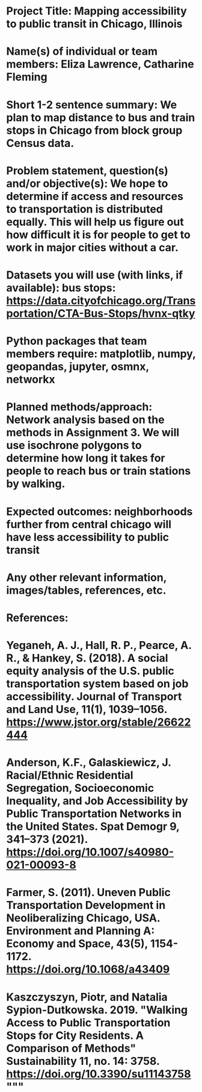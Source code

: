 # Project Title: Mapping accessibility to public transit in Chicago, Illinois

# Name(s) of individual or team members: Eliza Lawrence, Catharine Fleming

# Short 1-2 sentence summary: We plan to map distance to bus and train stops in Chicago from block group Census data.

# Problem statement, question(s) and/or objective(s): We hope to determine if access and resources to transportation is distributed equally. This will help us figure out how difficult it is for people to get to work in major cities without a car.

# Datasets you will use (with links, if available): bus stops: https://data.cityofchicago.org/Transportation/CTA-Bus-Stops/hvnx-qtky

# Python packages that team members require: matplotlib, numpy, geopandas, jupyter, osmnx, networkx

# Planned methods/approach: Network analysis based on the methods in Assignment 3. We will use isochrone polygons to determine how long it takes for people to reach bus or train stations by walking.

# Expected outcomes: neighborhoods further from central chicago will have less accessibility to public transit

# Any other relevant information, images/tables, references, etc.

# References:
# Yeganeh, A. J., Hall, R. P., Pearce, A. R., & Hankey, S. (2018). A social equity analysis of the U.S. public transportation system based on job accessibility. Journal of Transport and Land Use, 11(1), 1039–1056. https://www.jstor.org/stable/26622444

# Anderson, K.F., Galaskiewicz, J. Racial/Ethnic Residential Segregation, Socioeconomic Inequality, and Job Accessibility by Public Transportation Networks in the United States. Spat Demogr 9, 341–373 (2021). https://doi.org/10.1007/s40980-021-00093-8

# Farmer, S. (2011). Uneven Public Transportation Development in Neoliberalizing Chicago, USA. Environment and Planning A: Economy and Space, 43(5), 1154-1172. https://doi.org/10.1068/a43409

# Kaszczyszyn, Piotr, and Natalia Sypion-Dutkowska. 2019. "Walking Access to Public Transportation Stops for City Residents. A Comparison of Methods" Sustainability 11, no. 14: 3758. https://doi.org/10.3390/su11143758"""
